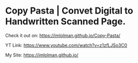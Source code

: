 # Copy Pasta | Convet Digital to Handwritten Scanned Page.

Check it out on: https://imlolman.github.io/Copy-Pasta/

YT Link: https://www.youtube.com/watch?v=z1zfLJSo3C0

My Site: https://imlolman.github.io/
